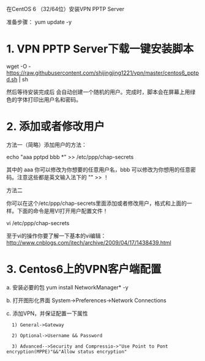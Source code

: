 在CentOS 6 （32/64位）安装VPN PPTP Server

准备步骤： yum update -y

# 1. VPN PPTP Server下载一键安装脚本

wget -O - https://raw.githubusercontent.com/shijingjing1221/vpn/master/centos6_pptpd.sh | sh

然后等待安装完成后 会自动创建一个随机的用户。完成时，脚本会在屏幕上用绿色的字体打印出用户名和密码。



# 2. 添加或者修改用户

方法一（简略）添加用户的方法：

echo "aaa pptpd bbb *"  >> /etc/ppp/chap-secrets

其中的 aaa 你可以修改为你想要的任意用户名，bbb 可以修改为你想用的任意密码。注意这些都是英文输入法下的 "" >>    ！

方法二

你可以在这个/etc/ppp/chap-secrets里面添加或者修改用户，格式和上面的一样。下面的命令是用VI打开用户配置文件！

vi /etc/ppp/chap-secrets

至于vi的操作你要了解一下基本的vi编辑：http://www.cnblogs.com/itech/archive/2009/04/17/1438439.html


# 3. Centos6上的VPN客户端配置

  a. 安装必要的包   yum install NetworkManager* -y
  
  b. 打开图形化界面 System->Preferences->Network Connections
  
  c. 添加VPN，并保证配置一下属性
  
      1) General->Gateway
      
      2) Optional->Username && Password
      
      3) Advanced-->Security and Compressio->"Use Point to Pont encryption(MPPE)"&&"Allow status encryption"

